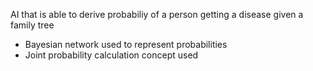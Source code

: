 AI that is able to derive probabiliy of a person getting a disease given a family tree 

- Bayesian network used to represent probabilities
- Joint probability calculation concept used
